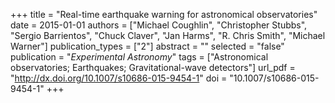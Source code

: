 +++
title = "Real-time earthquake warning for astronomical observatories"
date = 2015-01-01
authors = ["Michael Coughlin", "Christopher Stubbs", "Sergio Barrientos", "Chuck Claver", "Jan Harms", "R. Chris Smith", "Michael Warner"]
publication_types = ["2"]
abstract = ""
selected = "false"
publication = "*Experimental Astronomy*"
tags = ["Astronomical observatories; Earthquakes; Gravitational-wave detectors"]
url_pdf = "http://dx.doi.org/10.1007/s10686-015-9454-1"
doi = "10.1007/s10686-015-9454-1"
+++

